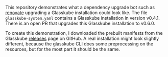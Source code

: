 This repository demonstrates what a dependency upgrade bot such as [renovate](https://github.com/renovatebot/renovate) upgrading a Glasskube installation could look like.
The file `glasskube-system.yaml` contains a Glasskube installation in version v0.4.1. 
There is an open PR that upgrades this Glasskube installation to v0.6.0. 

To create this demonstration, I downloaded the prebuilt manifests from the Glasskube [releases](https://github.com/glasskube/glasskube/releases) page on GitHub.
A real installation might look slightly different, because the glasskube CLI does some preprocessing on the resources, but for the most part it should be the same.
